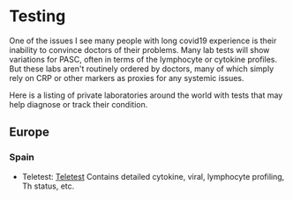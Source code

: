 # Testing

One of the issues I see many people with long covid19 experience is their inability to convince doctors of their problems. Many lab tests will show variations for PASC, often in terms of the lymphocyte or cytokine profiles. But these labs aren't routinely ordered by doctors, many of which simply rely on CRP or other markers as proxies for any systemic issues. 

Here is a listing of private laboratories around the world with tests that may help diagnose or track their condition.

## Europe

### Spain

- Teletest: [Teletest](https://www.teletest.es/producto/inmune-status-plus/) Contains detailed cytokine, viral, lymphocyte profiling, Th status, etc.
